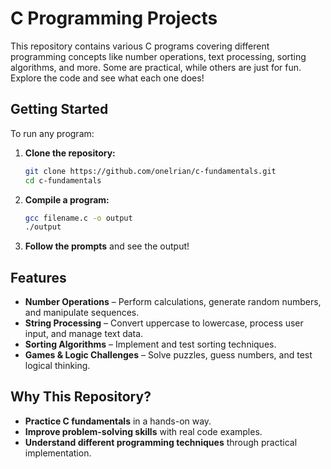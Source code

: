 # C Programming Projects  

This repository contains various C programs covering different programming concepts like number operations, text processing, sorting algorithms, and more. Some are practical, while others are just for fun. Explore the code and see what each one does!  

## Getting Started  

To run any program:  

1. **Clone the repository:**  
   ```bash
   git clone https://github.com/onelrian/c-fundamentals.git
   cd c-fundamentals
   ```  
2. **Compile a program:**  
   ```bash
   gcc filename.c -o output
   ./output
   ```  
3. **Follow the prompts** and see the output!  

## Features  

- **Number Operations** – Perform calculations, generate random numbers, and manipulate sequences.  
- **String Processing** – Convert uppercase to lowercase, process user input, and manage text data.  
- **Sorting Algorithms** – Implement and test sorting techniques.  
- **Games & Logic Challenges** – Solve puzzles, guess numbers, and test logical thinking.  

## Why This Repository?  

- **Practice C fundamentals** in a hands-on way.  
- **Improve problem-solving skills** with real code examples.  
- **Understand different programming techniques** through practical implementation.  
